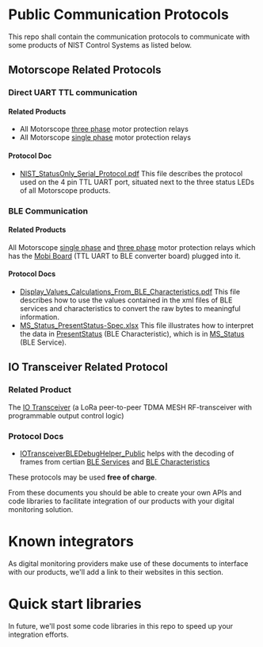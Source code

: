 # Public Communication Protocols
This repo shall contain the communication protocols to communicate with some products of NIST Control Systems as listed below.

## Motorscope Related Protocols
### Direct UART TTL communication
#### Related Products
- All Motorscope [three phase](https://nistcontrol.com/product-category/three-phase/) motor protection relays
- All Motorscope [single phase](https://nistcontrol.com/product-category/single-phase/) motor protection relays
#### Protocol Doc
- [NIST_StatusOnly_Serial_Protocol.pdf](https://github.com/NISTControlSystems/Public_Communication_Protocols/blob/main/Docs/Motorscope/UART/NIST_StatusOnly_Serial_Protocol.pdf)  This file describes the protocol used on the 4 pin TTL UART port, situated next to the three status LEDs of all Motorscope products.

### BLE Communication
#### Related Products
All Motorscope [single phase](https://nistcontrol.com/product-category/single-phase/) and [three phase](https://nistcontrol.com/product-category/three-phase/) motor protection relays which has the [Mobi Board](https://nistcontrol.com/product/mobi-board/) (TTL UART to BLE converter board) plugged into it.
#### Protocol Docs
- [Display_Values_Calculations_From_BLE_Characteristics.pdf](https://github.com/NISTControlSystems/Public_Communication_Protocols/blob/main/Docs/Motorscope/BLE/Display_Values_Calculations_From_BLE_Characteristics.pdf) This file describes how to use the values contained in the xml files of BLE services and characteristics to convert the raw bytes to meaningful information.
- [MS_Status_PresentStatus-Spec.xlsx](https://github.com/NISTControlSystems/Public_Communication_Protocols/blob/main/Docs/Motorscope/BLE/MS_Status_PresentStatus-Spec.xlsx)  This file illustrates how to interpret the data in [PresentStatus](https://github.com/NISTControlSystems/Public_Communication_Protocols/blob/main/Docs/Motorscope/BLE/Characteristics/com.nistcontrol.characteristic.present_status.xml) (BLE Characteristic), which is in [MS_Status](https://github.com/NISTControlSystems/Public_Communication_Protocols/blob/main/Docs/Motorscope/BLE/Services/com.nistcontrol.service.ms_status.xml) (BLE Service).

## IO Transceiver Related Protocol
### Related Product
The [IO Transceiver](https://nistcontrol.com/product/io-transceiver/) (a LoRa peer-to-peer TDMA MESH RF-transceiver with programmable output control logic)
### Protocol Docs
-  [IOTransceiverBLEDebugHelper_Public](https://docs.google.com/spreadsheets/d/1ERCwcc7Mkw_FeGg6xAvlH5duZCD3stSa8VJfmg2aX0w/edit?usp=sharing) helps with the decoding of frames from certian [BLE Services](https://github.com/NISTControlSystems/Public_Communication_Protocols/tree/main/Docs/IOTransceiver/BLE/Services) and [BLE Characteristics](https://github.com/NISTControlSystems/Public_Communication_Protocols/tree/main/Docs/IOTransceiver/BLE/Characteristics)  

These protocols may be used **free of charge**.  

From these documents you should be able to create your own APIs and code libraries to facilitate integration of our products with your digital monitoring solution.  

# Known integrators
As digital monitoring providers make use of these documents to interface with our products, we'll add a link to their websites in this section.

# Quick start libraries
In future, we'll post some code libraries in this repo to speed up your integration efforts.
